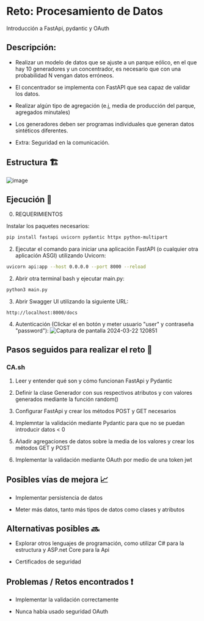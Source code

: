 
# Reto: Procesamiento de Datos

Introducción a FastApi, pydantic y OAuth

## Descripción:

- Realizar un modelo de datos que se ajuste a un parque eólico, en el que hay 10 generadores y un concentrador, es necesario que con una probabilidad N vengan datos erróneos.
  
- El concentrador se implementa con FastAPI que sea capaz de validar los datos.
  
- Realizar algún tipo de agregación (e.j, media de producción del parque, agregados minutales)
  
- Los generadores deben ser programas individuales que generan datos sintéticos diferentes.
  
- Extra: Seguridad en la comunicación.

## Estructura 🏗️

![image](https://github.com/jdecruzdeusto/Reto-MQTT-SEGURO/assets/125390240/dd2617ed-8ace-499b-a9b4-88c15a177a0d)

## Ejecución 🚀

0. REQUERIMIENTOS

Instalar los paquetes necesarios:
```bash
pip install fastapi uvicorn pydantic httpx python-multipart
```

2. Ejecutar el comando para iniciar una aplicación FastAPI (o cualquier otra aplicación ASGI) utilizando Uvicorn:
```bash
uvicorn api:app --host 0.0.0.0 --port 8000 --reload
```

2. Abrir otra terminal bash y ejecutar main.py:
```bash
python3 main.py
```
3. Abrir Swagger UI utilizando la siguiente URL:
```url
http://localhost:8000/docs
```
4. Autenticación (Clickar el en botón y meter usuario "user" y contraseña "password"):
![Captura de pantalla 2024-03-22 120851](https://github.com/jdecruzdeusto/procesamientoDeDatos/assets/125390240/607702a1-1ed1-4a31-bc0a-9542256655a7)

## Pasos seguidos para realizar el reto 🚶
### CA.sh
1. Leer y entender qué son y cómo funcionan FastApi y Pydantic
   
2. Definir la clase Generador con sus respectivos atributos y con valores generados mediante la función random()
   
3. Configurar FastApi y crear los métodos POST y GET necesarios
   
4. Implemntar la validación mediante Pydantic para que no se puedan introducir datos < 0
   
5. Añadir agregaciones de datos sobre la media de los valores y crear los métodos GET y POST

6. Implementar la validación mediante OAuth por medio de una token jwt

## Posibles vías de mejora 📈
- Implementar persistencia de datos

- Meter más datos, tanto más tipos de datos como clases y atributos

## Alternativas posibles 🔜
- Explorar otros lenguajes de programación, como utilizar C# para la estructura y ASP.net Core para la Api

- Certificados de seguridad

## Problemas / Retos encontrados ❗
- Implementar la validación correctamente

- Nunca había usado seguridad OAuth

